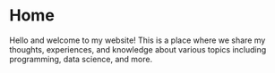 # Home

Hello and welcome to my website! This is a place where we share my thoughts, experiences, and knowledge about various topics including programming, data science, and more.
